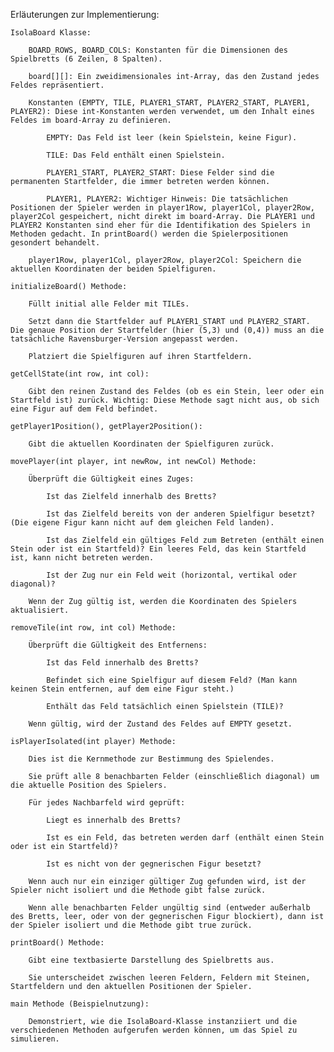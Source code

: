 Erläuterungen zur Implementierung:

    IsolaBoard Klasse:

        BOARD_ROWS, BOARD_COLS: Konstanten für die Dimensionen des Spielbretts (6 Zeilen, 8 Spalten).

        board[][]: Ein zweidimensionales int-Array, das den Zustand jedes Feldes repräsentiert.

        Konstanten (EMPTY, TILE, PLAYER1_START, PLAYER2_START, PLAYER1, PLAYER2): Diese int-Konstanten werden verwendet, um den Inhalt eines Feldes im board-Array zu definieren.

            EMPTY: Das Feld ist leer (kein Spielstein, keine Figur).

            TILE: Das Feld enthält einen Spielstein.

            PLAYER1_START, PLAYER2_START: Diese Felder sind die permanenten Startfelder, die immer betreten werden können.

            PLAYER1, PLAYER2: Wichtiger Hinweis: Die tatsächlichen Positionen der Spieler werden in player1Row, player1Col, player2Row, player2Col gespeichert, nicht direkt im board-Array. Die PLAYER1 und PLAYER2 Konstanten sind eher für die Identifikation des Spielers in Methoden gedacht. In printBoard() werden die Spielerpositionen gesondert behandelt.

        player1Row, player1Col, player2Row, player2Col: Speichern die aktuellen Koordinaten der beiden Spielfiguren.

    initializeBoard() Methode:

        Füllt initial alle Felder mit TILEs.

        Setzt dann die Startfelder auf PLAYER1_START und PLAYER2_START. Die genaue Position der Startfelder (hier (5,3) und (0,4)) muss an die tatsächliche Ravensburger-Version angepasst werden.

        Platziert die Spielfiguren auf ihren Startfeldern.

    getCellState(int row, int col):

        Gibt den reinen Zustand des Feldes (ob es ein Stein, leer oder ein Startfeld ist) zurück. Wichtig: Diese Methode sagt nicht aus, ob sich eine Figur auf dem Feld befindet.

    getPlayer1Position(), getPlayer2Position():

        Gibt die aktuellen Koordinaten der Spielfiguren zurück.

    movePlayer(int player, int newRow, int newCol) Methode:

        Überprüft die Gültigkeit eines Zuges:

            Ist das Zielfeld innerhalb des Bretts?

            Ist das Zielfeld bereits von der anderen Spielfigur besetzt? (Die eigene Figur kann nicht auf dem gleichen Feld landen).

            Ist das Zielfeld ein gültiges Feld zum Betreten (enthält einen Stein oder ist ein Startfeld)? Ein leeres Feld, das kein Startfeld ist, kann nicht betreten werden.

            Ist der Zug nur ein Feld weit (horizontal, vertikal oder diagonal)?

        Wenn der Zug gültig ist, werden die Koordinaten des Spielers aktualisiert.

    removeTile(int row, int col) Methode:

        Überprüft die Gültigkeit des Entfernens:

            Ist das Feld innerhalb des Bretts?

            Befindet sich eine Spielfigur auf diesem Feld? (Man kann keinen Stein entfernen, auf dem eine Figur steht.)

            Enthält das Feld tatsächlich einen Spielstein (TILE)?

        Wenn gültig, wird der Zustand des Feldes auf EMPTY gesetzt.

    isPlayerIsolated(int player) Methode:

        Dies ist die Kernmethode zur Bestimmung des Spielendes.

        Sie prüft alle 8 benachbarten Felder (einschließlich diagonal) um die aktuelle Position des Spielers.

        Für jedes Nachbarfeld wird geprüft:

            Liegt es innerhalb des Bretts?

            Ist es ein Feld, das betreten werden darf (enthält einen Stein oder ist ein Startfeld)?

            Ist es nicht von der gegnerischen Figur besetzt?

        Wenn auch nur ein einziger gültiger Zug gefunden wird, ist der Spieler nicht isoliert und die Methode gibt false zurück.

        Wenn alle benachbarten Felder ungültig sind (entweder außerhalb des Bretts, leer, oder von der gegnerischen Figur blockiert), dann ist der Spieler isoliert und die Methode gibt true zurück.

    printBoard() Methode:

        Gibt eine textbasierte Darstellung des Spielbretts aus.

        Sie unterscheidet zwischen leeren Feldern, Feldern mit Steinen, Startfeldern und den aktuellen Positionen der Spieler.

    main Methode (Beispielnutzung):

        Demonstriert, wie die IsolaBoard-Klasse instanziiert und die verschiedenen Methoden aufgerufen werden können, um das Spiel zu simulieren.